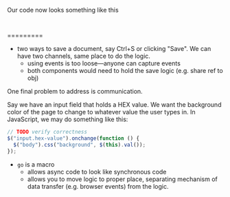 
Our code now looks something like this

```javascript
```

```clojure

```

=========

- two ways to save a document, say Ctrl+S or clicking "Save". We can have two channels, same place to do the logic.
	- using events is too loose—anyone can capture events
	- both components would need to hold the save logic (e.g. share ref to obj)

One final problem to address is communication.

Say we have an input field that holds a HEX value. We want the background color of the page to change to whatever value the user types in. In JavaScript, we may do something like this:

```javascript
// TODO verify correctness
$("input.hex-value").onchange(function () {
  $("body").css("background", $(this).val());
});
```

- `go` is a macro
	- allows async code to look like synchronous code
	- allows you to move logic to proper place, separating mechanism of data transfer (e.g. browser events) from the logic.